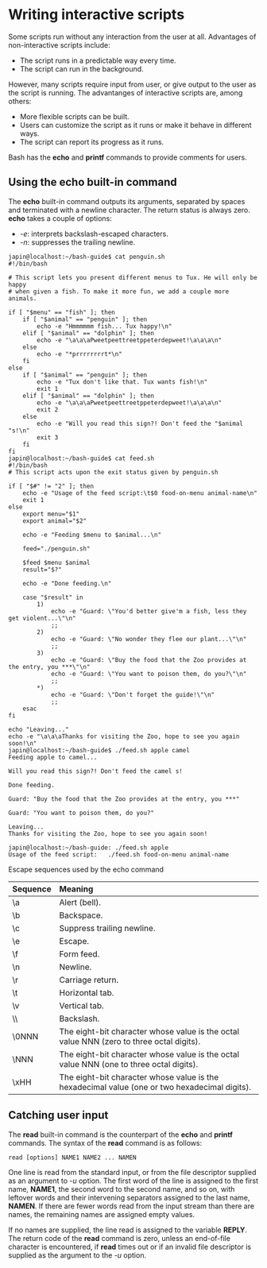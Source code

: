 # Writing interactive scripts

Some scripts run without any interaction from the user at all. Advantages of non-interactive scripts include:

* The script runs in a predictable way every time.
* The script can run in the background.

However, many scripts require input from user, or give output to the user as the script is running. The advantanges of interactive scripts are, among others:

* More flexible scripts can be built.
* Users can customize the script as it runs or make it behave in different ways.
* The script can report its progress as it runs.

Bash has the **echo** and **printf** commands to provide comments for users.

## Using the echo built-in command

The **echo** built-in command outputs its arguments, separated by spaces and terminated with a newline character. The return status is always zero. **echo** takes a couple of options:

* *-e*: interprets backslash-escaped characters.
* *-n*: suppresses the trailing newline.

```
japin@localhost:~/bash-guide$ cat penguin.sh
#!/bin/bash

# This script lets you present different menus to Tux. He will only be happy
# when given a fish. To make it more fun, we add a couple more animals.

if [ "$menu" == "fish" ]; then
    if [ "$animal" == "penguin" ]; then
        echo -e "Hmmmmmm fish... Tux happy!\n"
    elif [ "$animal" == "dolphin" ]; then
        echo -e "\a\a\aPweetpeettreetppeterdepweet!\a\a\a\n"
    else
        echo -e "*prrrrrrrrt*\n"
    fi
else
    if [ "$animal" == "penguin" ]; then
        echo -e "Tux don't like that. Tux wants fish!\n"
        exit 1
    elif [ "$animal" == "dolphin" ]; then
        echo -e "\a\a\aPweetpeettreetppeterdepweet!\a\a\a\n"
        exit 2
    else
        echo -e "Will you read this sign?! Don't feed the "$animal "s!\n"
        exit 3
    fi
fi
japin@localhost:~/bash-guide$ cat feed.sh
#!/bin/bash
# This script acts upon the exit status given by penguin.sh

if [ "$#" != "2" ]; then
    echo -e "Usage of the feed script:\t$0 food-on-menu animal-name\n"
    exit 1
else
    export menu="$1"
    export animal="$2"

    echo -e "Feeding $menu to $animal...\n"

    feed="./penguin.sh"

    $feed $menu $animal
    result="$?"

    echo -e "Done feeding.\n"

    case "$result" in
        1)
            echo -e "Guard: \"You'd better give'm a fish, less they get violent...\"\n"
            ;;
        2)
            echo -e "Guard: \"No wonder they flee our plant...\"\n"
            ;;
        3)
            echo -e "Guard: \"Buy the food that the Zoo provides at the entry, you ***\"\n"
            echo -e "Guard: \"You want to poison them, do you?\"\n"
            ;;
        *)
            echo -e "Guard: \"Don't forget the guide!\"\n"
            ;;
    esac
fi

echo "Leaving..."
echo -e "\a\a\aThanks for visiting the Zoo, hope to see you again soon!\n"
japin@localhost:~/bash-guide$ ./feed.sh apple camel
Feeding apple to camel...

Will you read this sign?! Don't feed the camel s!

Done feeding.

Guard: "Buy the food that the Zoo provides at the entry, you ***"

Guard: "You want to poison them, do you?"

Leaving...
Thanks for visiting the Zoo, hope to see you again soon!

japin@localhost:~/bash-guide: ./feed.sh apple
Usage of the feed script:	./feed.sh food-on-menu animal-name

```

Escape sequences used by the echo command

 Sequence | Meaning
:---------|:------------
 \\a      | Alert (bell).
 \\b      | Backspace.
 \\c      | Suppress trailing newline.
 \\e      | Escape.
 \\f      | Form feed.
 \\n      | Newline.
 \\r      | Carriage return.
 \\t      | Horizontal tab.
 \\v      | Vertical tab.
 \\\      | Backslash.
 \0NNN    | The eight-bit character whose value is the octal value NNN (zero to three octal digits).
 \NNN     | The eight-bit character whose value is the octal value NNN (one to three octal digits).
 \xHH     | The eight-bit character whose value is the hexadecimal value (one or two hexadecimal digits).


## Catching user input

The **read** built-in command is the counterpart of the **echo** and **printf** commands. The syntax of the **read** command is as follows:

```
read [options] NAME1 NAME2 ... NAMEN
```

One line is read from the standard input, or from the file descriptor supplied as an argument to *-u* option. The first word of the line is assigned to the first name, **NAME1**, the second word to the second name, and so on, with leftover words and their intervening separators assigned to the last name, **NAMEN**. If there are fewer words read from the input stream than there are names, the remaining names are assigned empty values.

If no names are supplied, the line read is assigned to the variable **REPLY**. The return code of the **read** command is zero, unless an end-of-file character is encountered, if **read** times out or if an invalid file descriptor is supplied as the argument to the *-u* option.
